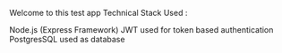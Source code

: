 Welcome to this test app
Technical Stack Used :

Node.js (Express Framework)
JWT used for token based authentication
PostgresSQL used as database
